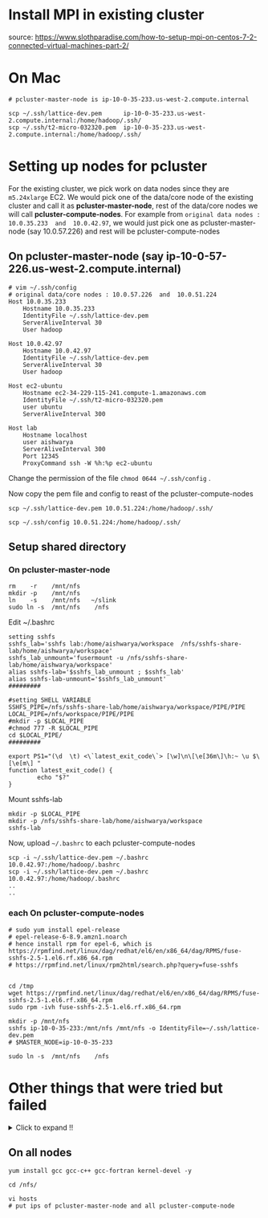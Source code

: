 # Install MPI in existing cluster

source: https://www.slothparadise.com/how-to-setup-mpi-on-centos-7-2-connected-virtual-machines-part-2/

# On Mac
```shell script
# pcluster-master-node is ip-10-0-35-233.us-west-2.compute.internal

scp ~/.ssh/lattice-dev.pem      ip-10-0-35-233.us-west-2.compute.internal:/home/hadoop/.ssh/
scp ~/.ssh/t2-micro-032320.pem  ip-10-0-35-233.us-west-2.compute.internal:/home/hadoop/.ssh/
```

# Setting up nodes for pcluster
For the existing cluster, we pick work on data nodes since they are ```m5.24xlarge``` EC2.
We would pick one of the data/core node of the existing cluster and call it as **pcluster-master-node**, rest of the data/core nodes we will call **pcluster-compute-nodes**. For example from ```original data nodes : 10.0.35.233  and  10.0.42.97```, we would just pick one as pcluster-master-node (say 10.0.57.226) and rest will be pcluster-compute-nodes
## On pcluster-master-node (say ip-10-0-57-226.us-west-2.compute.internal)
```shell script
# vim ~/.ssh/config
# original data/core nodes : 10.0.57.226  and  10.0.51.224
Host 10.0.35.233
    Hostname 10.0.35.233
    IdentityFile ~/.ssh/lattice-dev.pem
    ServerAliveInterval 30
    User hadoop

Host 10.0.42.97
    Hostname 10.0.42.97
    IdentityFile ~/.ssh/lattice-dev.pem
    ServerAliveInterval 30
    User hadoop
    
Host ec2-ubuntu
    Hostname ec2-34-229-115-241.compute-1.amazonaws.com
    IdentityFile ~/.ssh/t2-micro-032320.pem
    user ubuntu
    ServerAliveInterval 300

Host lab
    Hostname localhost
    user aishwarya
    ServerAliveInterval 300
    Port 12345
    ProxyCommand ssh -W %h:%p ec2-ubuntu
```
Change the permission of the file ```chmod 0644 ~/.ssh/config``` .

Now copy the pem file and config to reast of the pcluster-compute-nodes
```shell script
scp ~/.ssh/lattice-dev.pem 10.0.51.224:/home/hadoop/.ssh/

scp ~/.ssh/config 10.0.51.224:/home/hadoop/.ssh/
```

## Setup shared directory
### On pcluster-master-node
```
rm    -r    /mnt/nfs
mkdir -p    /mnt/nfs
ln    -s    /mnt/nfs   ~/slink
sudo ln -s  /mnt/nfs    /nfs
```
Edit ~/.bashrc
```
setting sshfs
sshfs_lab='sshfs lab:/home/aishwarya/workspace  /nfs/sshfs-share-lab/home/aishwarya/workspace'
sshfs_lab_unmount='fusermount -u /nfs/sshfs-share-lab/home/aishwarya/workspace'
alias sshfs-lab='$sshfs_lab_unmount ; $sshfs_lab'
alias sshfs-lab-unmount='$sshfs_lab_unmount'
#########

#setting SHELL VARIABLE
SSHFS_PIPE=/nfs/sshfs-share-lab/home/aishwarya/workspace/PIPE/PIPE
LOCAL_PIPE=/nfs/workspace/PIPE/PIPE
#mkdir -p $LOCAL_PIPE
#chmod 777 -R $LOCAL_PIPE
cd $LOCAL_PIPE/
#########

export PS1="(\d  \t) <\`latest_exit_code\`> [\w]\n\[\e[36m\]\h:~ \u $\[\e[m\] "
function latest_exit_code() {
        echo "$?"
}
```
Mount sshfs-lab
```
mkdir -p $LOCAL_PIPE
mkdir -p /nfs/sshfs-share-lab/home/aishwarya/workspace
sshfs-lab
```
Now, upload ```~/.bashrc``` to each pcluster-compute-nodes
```
scp -i ~/.ssh/lattice-dev.pem ~/.bashrc 10.0.42.97:/home/hadoop/.bashrc
scp -i ~/.ssh/lattice-dev.pem ~/.bashrc 10.0.42.97:/home/hadoop/.bashrc
..
..
```

### each On pcluster-compute-nodes
```
# sudo yum install epel-release
# epel-release-6-8.9.amzn1.noarch
# hence install rpm for epel-6, which is https://rpmfind.net/linux/dag/redhat/el6/en/x86_64/dag/RPMS/fuse-sshfs-2.5-1.el6.rf.x86_64.rpm
# https://rpmfind.net/linux/rpm2html/search.php?query=fuse-sshfs


cd /tmp
wget https://rpmfind.net/linux/dag/redhat/el6/en/x86_64/dag/RPMS/fuse-sshfs-2.5-1.el6.rf.x86_64.rpm
sudo rpm -ivh fuse-sshfs-2.5-1.el6.rf.x86_64.rpm

mkdir -p /mnt/nfs
sshfs ip-10-0-35-233:/mnt/nfs /mnt/nfs -o IdentityFile=~/.ssh/lattice-dev.pem
# $MASTER_NODE=ip-10-0-35-233

sudo ln -s  /mnt/nfs    /nfs
```
# Other things that were tried but failed
<details>
  <summary>Click to expand !!</summary>

```
# https://serverfault.com/questions/312472/what-does-that-mean-packages-excluded-due-to-repository-priority-protections

# https://github.com/libfuse/libfuse
cd /tmp
wget https://github.com/libfuse/libfuse/archive/fuse-3.9.2.tar.gz
tar xvf fuse-3.9.2.tar.gz
cd libfuse-fuse-3.9.2
mkdir build ; cd build
meson ..
ninja
sudo /usr/local/bin/ninja install




# https://www.howtoforge.com/tutorial/how-to-install-sshfs-on-centos-7/
# https://jamesnbr.wordpress.com/2019/10/24/install-sshfs-3-5-2-on-centos-8-rhel-8/
cd /tmp
wget https://github.com/libfuse/sshfs/archive/sshfs-3.7.0.tar.gz
tar xvf sshfs-3.7.0.tar.gz
cd sshfs-sshfs-3.7.0/
sudo pip-3.6 install meson ninja
# sudo yum install fuse3 fuse3-devel -y
mkdir build ; cd build


sudo yum upgrade
sudo yum install epel-release
sudo yum makecache fast

sudo yum install sshfs &&
mkdir -p /scratch/home/ec2-user &&
sshfs $MASTER_NODE:/scratch/home/ec2-user /scratch/home/ec2-user && df -h
```
</details>

## On all nodes
```
yum install gcc gcc-c++ gcc-fortran kernel-devel -y
```

```
cd /nfs/

vi hosts
# put ips of pcluster-master-node and all pcluster-compute-node
```
